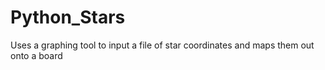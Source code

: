 # Python_Stars
Uses a graphing tool to input a file of star coordinates and maps them out onto a board
